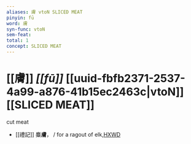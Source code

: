 ```yaml
---
aliases: 膚 vtoN SLICED MEAT
pinyin: fū
word: 膚
syn-func: vtoN
sem-feat: 
total: 1
concept: SLICED MEAT 
---
```

# [[膚]] *[[fū]]*  [[uuid-fbfb2371-2537-4a99-a876-41b15ec2463c|vtoN]] [[SLICED MEAT]]
cut meat
 - [[禮記]] 麋**膚**， / for a ragout of elk,[HXWD](https://hxwd.org/textview.html?location=KR1d0052_tls_012-20a.24)